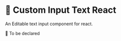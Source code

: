 # :gift: Custom Input Text React

An Editable text input component for react.

:construction: To be declared
